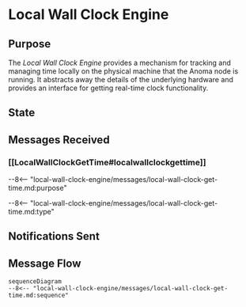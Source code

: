 <div class="engine">

# Local Wall Clock Engine

## Purpose

<!-- --8<-- [start:purpose] -->

The *Local Wall Clock Engine* provides a mechanism for tracking and managing time locally on the physical machine that the Anoma node is running.
It abstracts away the details of the underlying hardware and
provides an interface for getting real-time clock functionality. 

<!-- --8<-- [end:purpose] -->

## State


## Messages Received

### [[LocalWallClockGetTime#localwallclockgettime]]

--8<-- "local-wall-clock-engine/messages/local-wall-clock-get-time.md:purpose"

--8<-- "local-wall-clock-engine/messages/local-wall-clock-get-time.md:type"


## Notifications Sent


## Message Flow


 <!-- --8<-- [start:messages] -->
 ```mermaid
 sequenceDiagram
 --8<-- "local-wall-clock-engine/messages/local-wall-clock-get-time.md:sequence"
 ```
 <!-- --8<-- [end:messages] -->

</div>